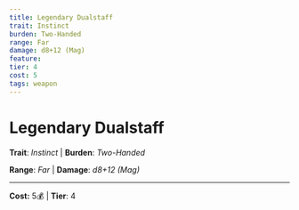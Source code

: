 ```yaml
---
title: Legendary Dualstaff
trait: Instinct
burden: Two-Handed
range: Far
damage: d8+12 (Mag)
feature: 
tier: 4
cost: 5
tags: weapon
---
```

# Legendary Dualstaff

**Trait**: _Instinct_ | **Burden**: _Two-Handed_

**Range**: _Far_ | **Damage**: _d8+12 (Mag)_

___
**Cost:** 5💰 | **Tier**: 4
